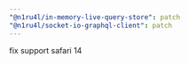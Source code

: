 ```yaml
---
"@n1ru4l/in-memory-live-query-store": patch
"@n1ru4l/socket-io-graphql-client": patch
---
```


fix support safari 14
